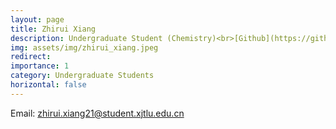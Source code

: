 ```yaml
---
layout: page
title: Zhirui Xiang
description: Undergraduate Student (Chemistry)<br>[Github](https://github.com/RachelXiang)<br>
img: assets/img/zhirui_xiang.jpeg
redirect: 
importance: 1
category: Undergraduate Students
horizontal: false
---
```


Email&#58; zhirui.xiang21@student.xjtlu.edu.cn